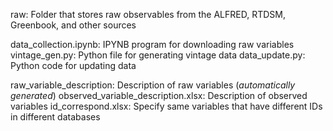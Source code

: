 raw: Folder that stores raw observables from the ALFRED, RTDSM, Greenbook, and other sources

data_collection.ipynb: IPYNB program for downloading raw variables
vintage_gen.py: Python file for generating vintage data
data_update.py: Python code for updating data

raw_variable_description: Description of raw variables (*automatically generated*)
observed_variable_description.xlsx: Description of observed variables
id_correspond.xlsx: Specify same variables that have different IDs in different databases

